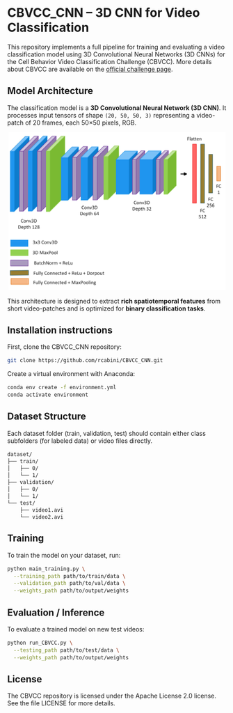 # CBVCC_CNN – 3D CNN for Video Classification
This repository implements a full pipeline for training and evaluating a video classification model using 3D Convolutional Neural Networks (3D CNNs) for the Cell Behavior Video Classification Challenge (CBVCC). More details about CBVCC are available on the [official challenge page](https://immunemap.org/index.php/challenges-menu/cbvcc).

## Model Architecture

The classification model is a **3D Convolutional Neural Network (3D CNN)**. It processes input tensors of shape `(20, 50, 50, 3)` representing a video-patch of 20 frames, each 50×50 pixels, RGB.

<p align="center">
  <img src="img/CNN.jpeg" alt="CNN Architecture" width="500"/>
</p>

This architecture is designed to extract **rich spatiotemporal features** from short video-patches and is optimized for **binary classification tasks**.

## Installation instructions
First, clone the CBVCC_CNN repository:
```bash
git clone https://github.com/rcabini/CBVCC_CNN.git
```
Create a virtual environment with Anaconda:
```bash
conda env create -f environment.yml
conda activate environment
```

## Dataset Structure

Each dataset folder (train, validation, test) should contain either class subfolders (for labeled data) or video files directly.
```
dataset/
├── train/
│   ├── 0/
│   └── 1/
├── validation/
│   ├── 0/
│   └── 1/
└── test/
    ├── video1.avi
    └── video2.avi
```

## Training
To train the model on your dataset, run:
```bash
python main_training.py \
  --training_path path/to/train/data \
  --validation_path path/to/val/data \
  --weights_path path/to/output/weights
```

## Evaluation / Inference
To evaluate a trained model on new test videos:
```bash
python run_CBVCC.py \
  --testing_path path/to/test/data \
  --weights_path path/to/output/weights
```

## License
The CBVCC repository is licensed under the Apache License 2.0 license. See the file LICENSE for more details.
